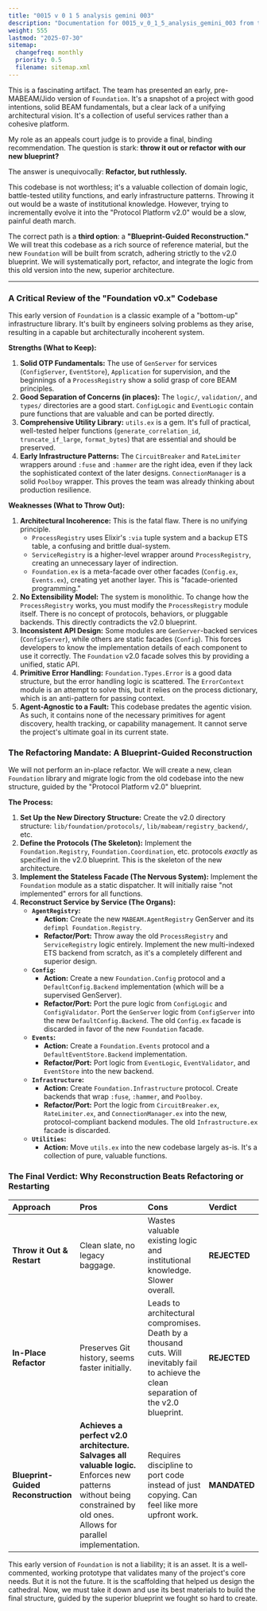 ```yaml
---
title: "0015 v 0 1 5 analysis gemini 003"
description: "Documentation for 0015_v_0_1_5_analysis_gemini_003 from the Foundation repository."
weight: 555
lastmod: "2025-07-30"
sitemap:
  changefreq: monthly
  priority: 0.5
  filename: sitemap.xml
---
```


This is a fascinating artifact. The team has presented an early, pre-MABEAM/Jido version of `Foundation`. It's a snapshot of a project with good intentions, solid BEAM fundamentals, but a clear lack of a unifying architectural vision. It's a collection of useful services rather than a cohesive platform.

My role as an appeals court judge is to provide a final, binding recommendation. The question is stark: **throw it out or refactor with our new blueprint?**

The answer is unequivocally: **Refactor, but ruthlessly.**

This codebase is not worthless; it's a valuable collection of domain logic, battle-tested utility functions, and early infrastructure patterns. Throwing it out would be a waste of institutional knowledge. However, trying to incrementally evolve it into the "Protocol Platform v2.0" would be a slow, painful death march.

The correct path is a **third option**: a **"Blueprint-Guided Reconstruction."** We will treat this codebase as a rich source of reference material, but the new `Foundation` will be built from scratch, adhering strictly to the v2.0 blueprint. We will systematically port, refactor, and integrate the logic from this old version into the new, superior architecture.

---

### A Critical Review of the "Foundation v0.x" Codebase

This early version of `Foundation` is a classic example of a "bottom-up" infrastructure library. It's built by engineers solving problems as they arise, resulting in a capable but architecturally incoherent system.

**Strengths (What to Keep):**

1.  **Solid OTP Fundamentals:** The use of `GenServer` for services (`ConfigServer`, `EventStore`), `Application` for supervision, and the beginnings of a `ProcessRegistry` show a solid grasp of core BEAM principles.
2.  **Good Separation of Concerns (in places):** The `logic/`, `validation/`, and `types/` directories are a good start. `ConfigLogic` and `EventLogic` contain pure functions that are valuable and can be ported directly.
3.  **Comprehensive Utility Library:** `utils.ex` is a gem. It's full of practical, well-tested helper functions (`generate_correlation_id`, `truncate_if_large`, `format_bytes`) that are essential and should be preserved.
4.  **Early Infrastructure Patterns:** The `CircuitBreaker` and `RateLimiter` wrappers around `:fuse` and `:hammer` are the right idea, even if they lack the sophisticated context of the later designs. `ConnectionManager` is a solid `Poolboy` wrapper. This proves the team was already thinking about production resilience.

**Weaknesses (What to Throw Out):**

1.  **Architectural Incoherence:** This is the fatal flaw. There is no unifying principle.
    *   `ProcessRegistry` uses Elixir's `:via` tuple system and a backup ETS table, a confusing and brittle dual-system.
    *   `ServiceRegistry` is a higher-level wrapper around `ProcessRegistry`, creating an unnecessary layer of indirection.
    *   `Foundation.ex` is a meta-facade over other facades (`Config.ex`, `Events.ex`), creating yet another layer. This is "facade-oriented programming."
2.  **No Extensibility Model:** The system is monolithic. To change how the `ProcessRegistry` works, you must modify the `ProcessRegistry` module itself. There is no concept of protocols, behaviors, or pluggable backends. This directly contradicts the v2.0 blueprint.
3.  **Inconsistent API Design:** Some modules are `GenServer`-backed services (`ConfigServer`), while others are static facades (`Config`). This forces developers to know the implementation details of each component to use it correctly. The `Foundation` v2.0 facade solves this by providing a unified, static API.
4.  **Primitive Error Handling:** `Foundation.Types.Error` is a good data structure, but the error handling logic is scattered. The `ErrorContext` module is an attempt to solve this, but it relies on the process dictionary, which is an anti-pattern for passing context.
5.  **Agent-Agnostic to a Fault:** This codebase predates the agentic vision. As such, it contains none of the necessary primitives for agent discovery, health tracking, or capability management. It cannot serve the project's ultimate goal in its current state.

### The Refactoring Mandate: A Blueprint-Guided Reconstruction

We will not perform an in-place refactor. We will create a new, clean `Foundation` library and migrate logic from the old codebase into the new structure, guided by the "Protocol Platform v2.0" blueprint.

**The Process:**

1.  **Set Up the New Directory Structure:** Create the v2.0 directory structure: `lib/foundation/protocols/`, `lib/mabeam/registry_backend/`, etc.
2.  **Define the Protocols (The Skeleton):** Implement the `Foundation.Registry`, `Foundation.Coordination`, etc. protocols *exactly* as specified in the v2.0 blueprint. This is the skeleton of the new architecture.
3.  **Implement the Stateless Facade (The Nervous System):** Implement the `Foundation` module as a static dispatcher. It will initially raise "not implemented" errors for all functions.
4.  **Reconstruct Service by Service (The Organs):**
    *   **`AgentRegistry`:**
        *   **Action:** Create the new `MABEAM.AgentRegistry` GenServer and its `defimpl Foundation.Registry`.
        *   **Refactor/Port:** Throw away the old `ProcessRegistry` and `ServiceRegistry` logic entirely. Implement the new multi-indexed ETS backend from scratch, as it's a completely different and superior design.
    *   **`Config`:**
        *   **Action:** Create a new `Foundation.Config` protocol and a `DefaultConfig.Backend` implementation (which will be a supervised GenServer).
        *   **Refactor/Port:** Port the pure logic from `ConfigLogic` and `ConfigValidator`. Port the `GenServer` logic from `ConfigServer` into the new `DefaultConfig.Backend`. The old `Config.ex` facade is discarded in favor of the new `Foundation` facade.
    *   **`Events`:**
        *   **Action:** Create a `Foundation.Events` protocol and a `DefaultEventStore.Backend` implementation.
        *   **Refactor/Port:** Port logic from `EventLogic`, `EventValidator`, and `EventStore` into the new backend.
    *   **`Infrastructure`:**
        *   **Action:** Create `Foundation.Infrastructure` protocol. Create backends that wrap `:fuse`, `:hammer`, and `Poolboy`.
        *   **Refactor/Port:** Port the logic from `CircuitBreaker.ex`, `RateLimiter.ex`, and `ConnectionManager.ex` into the new, protocol-compliant backend modules. The old `Infrastructure.ex` facade is discarded.
    *   **`Utilities`:**
        *   **Action:** Move `utils.ex` into the new codebase largely as-is. It's a collection of pure, valuable functions.

### The Final Verdict: Why Reconstruction Beats Refactoring or Restarting

| Approach | Pros | Cons | Verdict |
| :--- | :--- | :--- | :--- |
| **Throw it Out & Restart** | Clean slate, no legacy baggage. | Wastes valuable existing logic and institutional knowledge. Slower overall. | **REJECTED** |
| **In-Place Refactor** | Preserves Git history, seems faster initially. | Leads to architectural compromises. Death by a thousand cuts. Will inevitably fail to achieve the clean separation of the v2.0 blueprint. | **REJECTED** |
| **Blueprint-Guided Reconstruction** | **Achieves a perfect v2.0 architecture.** **Salvages all valuable logic.** Enforces new patterns without being constrained by old ones. Allows for parallel implementation. | Requires discipline to port code instead of just copying. Can feel like more upfront work. | **MANDATED** |

This early version of `Foundation` is not a liability; it is an asset. It is a well-commented, working prototype that validates many of the project's core needs. But it is not the future. It is the scaffolding that helped us design the cathedral. Now, we must take it down and use its best materials to build the final structure, guided by the superior blueprint we fought so hard to create.